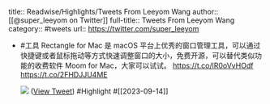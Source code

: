 title:: Readwise/Highlights/Tweets From Leeyom Wang
author:: [[@super_leeyom on Twitter]]
full-title:: Tweets From Leeyom Wang
category:: #tweets
url:: https://twitter.com/super_leeyom
- #工具 Rectangle for Mac 是 macOS 平台上优秀的窗口管理工具，可以通过快捷键或者鼠标拖动等方式快速调整窗口的大小，免费开源，可以替代类似功能的收费软件 Moom for Mac，大家可以试试。
  https://t.co/lR0oVvHOdf https://t.co/2FHDJJU4ME
  
  ![](https://pbs.twimg.com/media/F53uFGwaAAAOnf_.jpg) ([View Tweet](https://twitter.com/super_leeyom/status/1701778338094936105)) #Highlight #[[2023-09-14]]